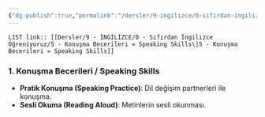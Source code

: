 ```yaml
---
{"dg-publish":true,"permalink":"/dersler/9-ingilizce/0-sifirdan-ingilizce-oegreniyoruz/5-konusma-becerileri-speaking-skills/"}
---
```


`LIST link:: [[Dersler/9 - İNGİLİZCE/0 - Sıfırdan İngilizce Öğreniyoruz/5 - Konuşma Becerileri = Speaking Skills\|5 - Konuşma Becerileri = Speaking Skills]]
`
### 1. Konuşma Becerileri / Speaking Skills
- **Pratik Konuşma (Speaking Practice)**: Dil değişim partnerleri ile konuşma.
- **Sesli Okuma (Reading Aloud)**: Metinlerin sesli okunması.